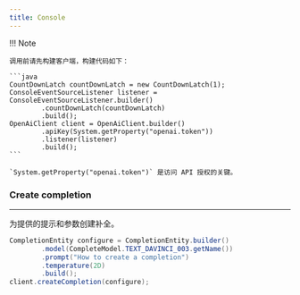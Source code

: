 ```yaml
---
title: Console
---
```


!!! Note

    调用前请先构建客户端，构建代码如下：

    ```java
    CountDownLatch countDownLatch = new CountDownLatch(1);
    ConsoleEventSourceListener listener = ConsoleEventSourceListener.builder()
            .countDownLatch(countDownLatch)
            .build();
    OpenAiClient client = OpenAiClient.builder()
            .apiKey(System.getProperty("openai.token"))
            .listener(listener)
            .build();
    ```

    `System.getProperty("openai.token")` 是访问 API 授权的关键。

### Create completion

---

为提供的提示和参数创建补全。

```java
CompletionEntity configure = CompletionEntity.builder()
        .model(CompleteModel.TEXT_DAVINCI_003.getName())
        .prompt("How to create a completion")
        .temperature(2D)
        .build();
client.createCompletion(configure);
```
